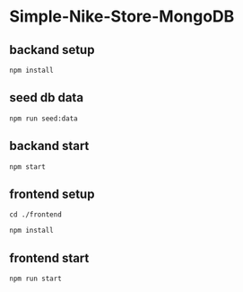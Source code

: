 # Simple-Nike-Store-MongoDB

## backand setup
```
npm install
```

## seed db data
```
npm run seed:data
```

## backand start
```
npm start
```

## frontend setup
```
cd ./frontend
```
```
npm install
```

## frontend start
```
npm run start
```